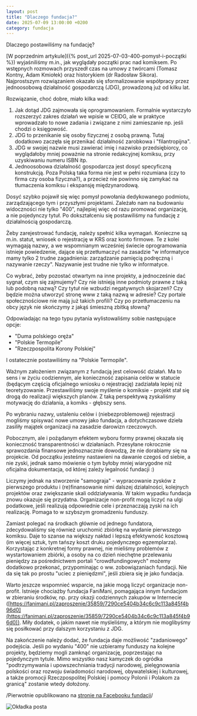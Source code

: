 ```yaml
---
layout: post
title: "Dlaczego fundacja?"
date: 2025-07-09 13:00:00 +0200
category: fundacja
---
```


Dlaczego postawiliśmy na fundację?

[W poprzednim artykule]({% post_url 2025-07-03-400-pomysł-i-początki %}) wyjaśniliśmy m.in., jak wyglądały początki prac nad komiksem. Po wstępnych rozmowach przyszedł
czas na umowy z twórcami (Tomasz Kontny, Adam Kmiołek) oraz historykiem (dr Radosław Sikora). Najprostszym rozwiązaniem
okazało się sformalizowanie współpracy przez jednoosobową działalność gospodarczą (JDG), prowadzoną już od kilku lat.

Rozwiązanie, choć dobre, miało kilka wad:

1. Jak dotąd JDG zajmowała się oprogramowaniem. Formalnie wystarczyło rozszerzyć zakres działań we wpisie w CEIDG, ale w
   praktyce wprowadzało to nowe zadania i związane z nimi zamieszanie np. jeśli chodzi o księgowość.
2. JDG to przenikanie się osoby fizycznej z osobą prawną. Tutaj dodatkowo zaczęła się przenikać działalność zarobkowa
   i "filantropijna".
3. JDG w swojej nazwie musi zawierać imię i nazwisko przedsiębiorcy, co wyglądałoby mniej poważnie na stronie
   redakcyjnej komiksu, przy uzyskiwaniu numeru ISBN itp.
4. Jednoosobowa działalność gospodarcza jest dosyć specyficzną konstrukcją. Poza Polską taka forma nie jest w pełni
   rozumiana (czy to firma czy osoba fizyczna?), a przecież nie powinno się zamykać na tłumaczenia komiksu i ekspansję
   międzynarodową.

Dosyć szybko pojawił się więc pomysł powołania dedykowanego podmiotu, zarządzającego tym i przyszłymi projektami.
Zależało nam na budowaniu widoczności nie tylko "400", najlepiej więc od razu promować organizację, a nie pojedynczy
tytuł. Po dokształceniu się postawiliśmy na fundację z działalnością gospodarczą.

Żeby zarejestrować fundację, należy spełnić kilka wymagań. Konieczne są m.in. statut, wniosek o rejestrację w KRS oraz
konto firmowe. Te z kolei wymagają nazwy, a we wspomnianym wcześniej świecie oprogramowania istnieje powiedzenie, dające
się przetłumaczyć na zasadzie "w informatyce mamy tylko 2 trudne zagadnienia: zarządzanie pamięcią podręczną i nazywanie
rzeczy". Nazywanie jest trudne nie tylko w informatyce.

Co wybrać, żeby pozostać otwartym na inne projekty, a jednocześnie dać sygnał, czym się zajmujemy? Czy nie istnieją inne
podmioty prawne z taką lub podobną nazwą? Czy tytuł nie wzbudzi negatywnych skojarzeń? Czy będzie można utworzyć stronę
www z taką nazwą w adresie? Czy portale społecznościowe nie mają już takich profili? Czy po przetłumaczeniu na obcy
język nie skończymy z jakąś śmieszną zbitką słowną?

Odpowiadając na tego typu pytania wylistowaliśmy sobie następujące opcje:

- "Duma polskiego oręża"
- "Polskie Termopile"
- "Rzeczpospolita Korony Polskiej"

I ostatecznie postawiliśmy na "Polskie Termopile".

Ważnym założeniem związanym z fundacją jest celowość działań. Ma to sens i w życiu codziennym, ale konieczność zapisania
celów w statucie (będącym częścią oficjalnego wniosku o rejestrację) zadziałała lepiej niż teoretyzowanie.
Przestawiliśmy swoje myślenie o komiksie - projekt stał się drogą do realizacji większych planów. Z taką perspektywą
zyskaliśmy motywację do działania, a komiks - głębszy sens.

Po wybraniu nazwy, ustaleniu celów i (niebezproblemowej) rejestracji mogliśmy spisywać nowe umowy jako fundacja, a
dotychczasowe dzieła zasiliły majątek organizacji na zasadzie darowizn rzeczowych.

Pobocznym, ale i pożądanym efektem wyboru formy prawnej okazała się konieczność transparentności w działaniach.
Przesyłane rokrocznie sprawozdania finansowe jednoznacznie dowodzą, że nie dorabiamy się na projekcie. Od początku
jesteśmy nastawieni na dawanie czegoś od siebie, a nie zyski, jednak samo mówienie o tym byłoby mniej wiarygodne niż
oficjalna dokumentacja, od której zależy legalność fundacji :)

Liczymy jednak na stworzenie "samograja" - wypracowanie zysków z pierwszego produktu i (re)finansowanie nimi dalszej
działalności, kolejnych projektów oraz zwiększanie skali oddziaływania. W takim wypadku fundacja znowu okazuje się
przydatna. Organizacje non-profit mogą liczyć na ulgi podatkowe, jeśli realizują odpowiednie cele i przeznaczają zyski
na ich realizację. Pomaga to w szybszym gromadzeniu funduszy.

Zamiast polegać na środkach głównie od jednego fundatora, zdecydowaliśmy się również uruchomić zbiórkę na wydanie
pierwszego komiksu. Daje to szanse na większy nakład i lepszą efektywność kosztową (im więcej sztuk, tym tańszy koszt
druku pojedynczego egzemplarza). Korzystając z konkretnej formy prawnej, nie mieliśmy problemów z wystartowaniem
zbiórki, a osoby na co dzień niechętne przelewaniu pieniędzy za pośrednictwem portali "crowdfundingowych" możemy
dodatkowo przekonać, przypominając o ww. zobowiązaniach fundacji. Nie da się tak po prostu "uciec z pieniędzmi", jeśli
zbiera się je jako fundacja.

Warto jeszcze wspomnieć wsparcie, na jakie mogą liczyć organizacje non-profit. Istnieje chociażby fundacja FaniMani,
pomagająca innym fundacjom w zbieraniu środków, np. przy okazji codziennych zakupów w
Internecie ([https://fanimani.pl/zaproszenie/35859/7290ce5404b34c6c9c113a845f4b96d0](https://fanimani.pl/zaproszenie/35859/7290ce5404b34c6c9c113a845f4b96d0)).
Miły dodatek, o jakim nawet nie myśleliśmy, a którym nie moglibyśmy się posiłkować przy dalszym korzystaniu z JDG.

Na zakończenie należy dodać, że fundacja daje możliwość "zadaniowego" podejścia. Jeśli po wydaniu "400" nie uzbieramy
funduszy na kolejne projekty, będziemy mogli zamknąć organizację, poprzestając na pojedynczym tytule. Mimo wszystko nasz
kamyczek do ogródka "podtrzymywania i upowszechniania tradycji narodowej, pielęgnowania polskości oraz rozwoju
świadomości narodowej, obywatelskiej i kulturowej, a także promocji Rzeczpospolitej Polskiej i pomocy Polonii i Polakom
za granicą" zostanie wtedy dołożony.

/Pierwotnie opublikowano
na [stronie na Facebooku fundacji](https://www.facebook.com/polskietermopile/posts/pfbid0txbNJ3P6AHdzgKof5YRVLe4oJJtiqoXx7vNrQHf9VAxh8wPo559avs14PQAEs5h7l)/

![Okładka posta](/assets/fundacja-pomysł.png)
